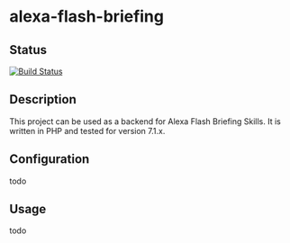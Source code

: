# alexa-flash-briefing

## Status

[![Build Status](https://travis-ci.org/yannickholzenkamp/alexa-flash-briefing.svg?branch=master)](https://travis-ci.org/yannickholzenkamp/alexa-flash-briefing)

## Description

This project can be used as a backend for Alexa Flash Briefing Skills. 
It is written in PHP and tested for version 7.1.x.

## Configuration

todo

## Usage
todo
